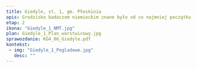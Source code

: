 ```yaml
---
title: Giedyle, st. 1, gm. Płoskinia
opis: Grodzisko badaczom niemieckim znane było od co najmniej początku XIX wieku pod nazwą Pantenberg. Zajmuje koniec szerokiego cypla na wschodnim, wysokim brzegu doliny rzeki Pasłęki. Majdan wydzielony jest za pomocą wału i równolegle ułożonej względem niego fosy. Stanowisko miało co najmniej 2 fazy użytkowania. Faza I związana jest z osadnictwem ludności pruskiej około X w. Faza II, związana była z budową wału ziemnego i równoległej względem niego fosy. Ze względu na brak radiodatowania konstrukcji, można jedynie postawić hipotezę bazującą na analizie formy umocnień. Taka konstrukcja wału nie jest charakterystyczna dla typowych fortyfikacji wznoszonych przez Zakon Krzyżacki. Mógł być więc to szaniec usypany przez ludność pruską w momencie pojawienia się zagrożenia ze strony krzyżaków w celu obrony pobliskiego brodu jako strategicznego miejsca. Z drugiej strony mógł to być jednak tymczasowy fort wybudowany przez Krzyżaków po zajęciu tego terytorium. Miałby on zabezpieczyć drogę ewentualnej ewakuacji. Niezależnie więc od tego, kto umocnienia zbudował, prawdopodobnie powstały one w momencie najazdu Krzyżaków na te ziemie, co można datować na około połowę XIII wieku. Po opuszczeniu umocnień, obszar grodziska przestał pełnić funkcje obronne."
etap: 2
ikona: "Giedyle_1_NMT.jpg"
plan: Giedyle_1_Plan_warstwicowy.jpg
sprawozdanie: KG4_06_Giedyle.pdf
kontekst:
 - img: "Giedyle_1_Pogladowe.jpg"
   desc: ""
---
```


